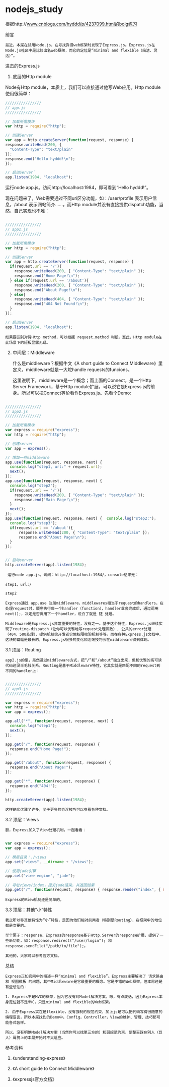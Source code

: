 # nodejs_study

  根据http://www.cnblogs.com/hyddd/p/4237099.html的bolg练习


前言

    最近，本屌在试用Node.js，在寻找靠谱web框架时发现了Express.js。Express.js在Node.js社区中是比较出名web框架，而它的定位是“minimal and flexible（简洁、灵活）”。

 
进击的Express.js
1. 底层的Http module

  Node有Http module，本质上，我们可以直接通过他写Web应用。Http module使用很简单：
  ```javascript  
  ////////////////
  // app.js
  ////////////////

  // 加载所需模块
  var http = require("http");

  // 创建Server
  var app = http.createServer(function(request, response) {
  response.writeHead(200, {
    "Content-Type": "text/plain"
  });
  response.end("Hello hyddd!\n");
  });

  // 启动Server`
  app.listen(1984, "localhost");
  ```


  运行node app.js。访问http://localhost:1984，即可看到“Hello hyddd!”。

  现在问题来了，Web需要通过不同uri区分功能，如：/user/profile 表示用户信息，/about 表示网站简介……，而Http module并没有直接提供dispatch功能，当然，自己实现也不难：
```javascript

////////////////
// app1.js
////////////////

// 加载所需模块
var http = require("http");

// 创建Server
var app = http.createServer(function(request, response) {
  if(request.url == '/'){
    response.writeHead(200, { "Content-Type": "text/plain" });
    response.end("Home Page!\n");
  } else if(request.url == '/about'){
    response.writeHead(200, { "Content-Type": "text/plain" });
    response.end("About Page!\n");
  } else{
    response.writeHead(404, { "Content-Type": "text/plain" });
    response.end("404 Not Found!\n");
  }
});

// 启动Server
app.listen(1984, "localhost");

```

    如果要区别对待Http method，可以根据 request.method 判断。至此，Http module在此场景下的短板显露无疑。

 

2. 中间层：Middleware

    什么是middleware？根据牛文《A short guide to Connect Middleware》里定义，middleware就是一大坨handle requests的funcions。

    这里说明下，middleware是一个概念；而上面的Connect，是一个Http Server Framework，基于Http module扩展，可以说它是Express.js的前身。所以可以把Connect等价看作Express.js。先看个Demo:
```javascript

////////////////
// app2.js
////////////////

// 加载所需模块
var express = require("express");
var http = require("http");

// 创建server
var app = express();

// 增加一些middleware
app.use(function(request, response, next) {
  console.log("step1, url:" + request.url);
  next();
});
app.use(function(request, response, next) {
  console.log("step2");
  if(request.url == '/'){
    response.writeHead(200, { "Content-Type": "text/plain" });
    response.end("Main Page!\n");
  }
  next();
});
app.use(function(request, response, next) {  console.log("step2:");
  console.log("step3");
  if(request.url == '/about'){
      response.writeHead(200, { "Content-Type": "text/plain" });
      response.end("About Page!\n");
  }
});


// 启动server
http.createServer(app).listen(1984);

```

     运行node app.js，访问：http://localhost:1984/，console结果是：

    step1，url:/

    step2

    Express通过 app.use 注册middleware，middlewares相当于request的handlers，在处理request时，顺序执行每一个handler（function），handler业务完成后，通过调用next();，决定是否调用下一个handler，说白了就是 链 处理。

    Middleware是Express.js非常重要的特性，没有之一。基于这个特性，Express.js继续实现了routing-dispatch（让你可以优雅地写request处理函数）, 公共的error处理（404，500处理），提供机制给开发者实施权限校验机制等等。而在各种Express.js文档中，这块的篇幅是最长的，Express.js很多的变化和淫荡技巧会在middleware得到体现。

 
3.1 顶层：Routing

    app2.js的里，虽然通过middleware方式，把“/”和“/about”独立出来，但和优雅的高可读代码还没半毛钱关系。Routing是基于Middleware特性，它其实就是匹配不同的request到不同的handler上：
```javascript

////////////////
// app3.js
////////////////

var express = require("express");
var http = require("http");
var app = express();

app.all("*", function(request, response, next) {
  console.log("step1");
  next();
});

app.get("/", function(request, response) {
  response.end("Home Page!");
});

app.get("/about", function(request, response) {
  response.end("About Page!");
});

app.get("*", function(request, response) {
  response.end("404!");
});

http.createServer(app).listen(1984);

```

    这样确实优雅了许多，至于更多的奇淫技巧可以参看各种文档。

 
3.2 顶层：Views

    额，Express加入了View处理机制，一起看看：
```javascript

var express = require("express");
var app = express();

// 模板目录：./views
app.set("views", __dirname + "/views");

// 使用jade引擎
app.set("view engine", "jade");
 
// 寻址views/index，提交jade渲染，并返回结果
app.get("/", function(request, response) { response.render("index", { message: "I'm hyddd" }); });

```

    Express的View机制还是简单的。

 
3.3 顶层：其他“小”特性

    我之所以称其他特性为“小”特性，是因为他们相对前两者（特别是Routing），在框架中的地位都是次要的。

    举个栗子：response，Express的response基于Http.Server的response扩展，提供了一些新功能，如：response.redirect("/user/login"); 和 response.sendFile("/path/to/file");。

    其他的，大家可以参考官方文档。

 
总结

    Express正如官网中的描述一样“minimal and flexible”。Express主要解决了 请求路由 和 视图模板 的问题，其中Middleware是它最重要的概念。它是不错的Web框架，但本屌还是有些想法的：

    1. Express不是MVC的框架，因为它没有对Model解决方案。嗯，有点废话，因为Express本身定位就不是MVC，只是minimal and flexible的Web框架。

    2. 由于Express实在是flexible，没有强制的规范约束，加上js是可以把代码写得很随意的编程语言，所以本屌找到的Demo中，Config，Controller，View的维护、管理、技巧都可能各式各样。

    所以，没有明确Model解决方案（当然你可以找第三方的）和弱规范约束，使整天踩在别人（巨人）肩膀上的本屌开始时不太适应。

 
参考资料

1. 《understanding-express》

2. 《A short guide to Connect Middleware》

3. 《expressjs官方文档》
